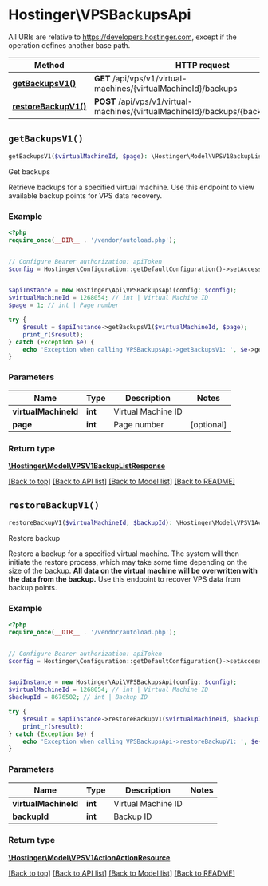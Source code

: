 # Hostinger\VPSBackupsApi

All URIs are relative to https://developers.hostinger.com, except if the operation defines another base path.

| Method | HTTP request | Description |
| ------------- | ------------- | ------------- |
| [**getBackupsV1()**](VPSBackupsApi.md#getBackupsV1) | **GET** /api/vps/v1/virtual-machines/{virtualMachineId}/backups | Get backups |
| [**restoreBackupV1()**](VPSBackupsApi.md#restoreBackupV1) | **POST** /api/vps/v1/virtual-machines/{virtualMachineId}/backups/{backupId}/restore | Restore backup |


## `getBackupsV1()`

```php
getBackupsV1($virtualMachineId, $page): \Hostinger\Model\VPSV1BackupListResponse
```

Get backups

Retrieve backups for a specified virtual machine.  Use this endpoint to view available backup points for VPS data recovery.

### Example

```php
<?php
require_once(__DIR__ . '/vendor/autoload.php');


// Configure Bearer authorization: apiToken
$config = Hostinger\Configuration::getDefaultConfiguration()->setAccessToken('YOUR_ACCESS_TOKEN');


$apiInstance = new Hostinger\Api\VPSBackupsApi(config: $config);
$virtualMachineId = 1268054; // int | Virtual Machine ID
$page = 1; // int | Page number

try {
    $result = $apiInstance->getBackupsV1($virtualMachineId, $page);
    print_r($result);
} catch (Exception $e) {
    echo 'Exception when calling VPSBackupsApi->getBackupsV1: ', $e->getMessage(), PHP_EOL;
}
```

### Parameters

| Name | Type | Description  | Notes |
| ------------- | ------------- | ------------- | ------------- |
| **virtualMachineId** | **int**| Virtual Machine ID | |
| **page** | **int**| Page number | [optional] |

### Return type

[**\Hostinger\Model\VPSV1BackupListResponse**](../Model/VPSV1BackupListResponse.md)

[[Back to top]](#) [[Back to API list]](../../README.md#endpoints)
[[Back to Model list]](../../README.md#models)
[[Back to README]](../../README.md)

## `restoreBackupV1()`

```php
restoreBackupV1($virtualMachineId, $backupId): \Hostinger\Model\VPSV1ActionActionResource
```

Restore backup

Restore a backup for a specified virtual machine.  The system will then initiate the restore process, which may take some time depending on the size of the backup.  **All data on the virtual machine will be overwritten with the data from the backup.**  Use this endpoint to recover VPS data from backup points.

### Example

```php
<?php
require_once(__DIR__ . '/vendor/autoload.php');


// Configure Bearer authorization: apiToken
$config = Hostinger\Configuration::getDefaultConfiguration()->setAccessToken('YOUR_ACCESS_TOKEN');


$apiInstance = new Hostinger\Api\VPSBackupsApi(config: $config);
$virtualMachineId = 1268054; // int | Virtual Machine ID
$backupId = 8676502; // int | Backup ID

try {
    $result = $apiInstance->restoreBackupV1($virtualMachineId, $backupId);
    print_r($result);
} catch (Exception $e) {
    echo 'Exception when calling VPSBackupsApi->restoreBackupV1: ', $e->getMessage(), PHP_EOL;
}
```

### Parameters

| Name | Type | Description  | Notes |
| ------------- | ------------- | ------------- | ------------- |
| **virtualMachineId** | **int**| Virtual Machine ID | |
| **backupId** | **int**| Backup ID | |

### Return type

[**\Hostinger\Model\VPSV1ActionActionResource**](../Model/VPSV1ActionActionResource.md)

[[Back to top]](#) [[Back to API list]](../../README.md#endpoints)
[[Back to Model list]](../../README.md#models)
[[Back to README]](../../README.md)
